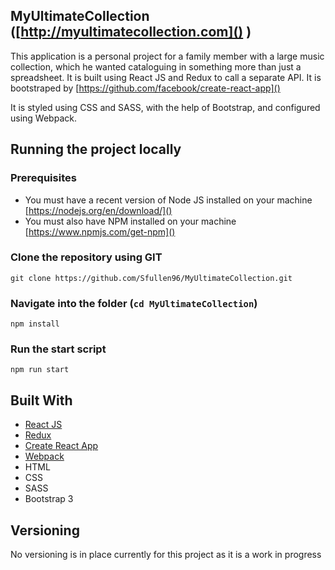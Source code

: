 ## MyUltimateCollection ([http://myultimatecollection.com]() )
This application is a personal project for a family member with a large music collection, which he wanted cataloguing in something more than just a spreadsheet.
It is built using React JS and Redux to call a separate API. It is bootstraped by [https://github.com/facebook/create-react-app]()

It is styled using CSS and SASS, with the help of Bootstrap, and configured using Webpack.

## Running the project locally
### Prerequisites
- You must have a recent version of Node JS installed on your machine [https://nodejs.org/en/download/]()
- You must also have NPM installed on your machine [https://www.npmjs.com/get-npm]()

### Clone the repository using GIT
```
git clone https://github.com/Sfullen96/MyUltimateCollection.git
```

### Navigate into the folder (```cd MyUltimateCollection```)
``` 
npm install
```
### Run the start script
```
npm run start
```
## Built With
- [React JS](https://reactjs.org/)
- [Redux](https://redux.js.org/)
- [Create React App](https://github.com/facebook/create-react-app)
- [Webpack](https://webpack.js.org/)
- HTML
- CSS
- SASS
- Bootstrap 3

## Versioning
No versioning is in place currently for this project as it is a work in progress